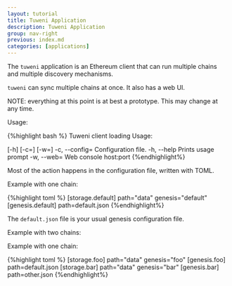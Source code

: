 ```yaml
---
layout: tutorial
title: Tuweni Application
description: Tuweni Application
group: nav-right
previous: index.md
categories: [applications]
---
```


The `tuweni` application is an Ethereum client that can run multiple chains and multiple discovery mechanisms.

`tuweni` can sync multiple chains at once. It also has a web UI.

NOTE: everything at this point is at best a prototype. This may change at any time.

Usage:

{%highlight bash %}
Tuweni client loading
Usage: <main class> [-h] [-c=<configPath>] [-w=<web>]
  -c, --config=<configPath>
                    Configuration file.
  -h, --help        Prints usage prompt
  -w, --web=<web>   Web console host:port
{%endhighlight%}

Most of the action happens in the configuration file, written with TOML.

Example with one chain:

{%highlight toml %}
[storage.default]
path="data"
genesis="default"
[genesis.default]
path=default.json
{%endhighlight%}

The `default.json` file is your usual genesis configuration file.

Example with two chains:

Example with one chain:

{%highlight toml %}
[storage.foo]
path="data"
genesis="foo"
[genesis.foo]
path=default.json
[storage.bar]
path="data"
genesis="bar"
[genesis.bar]
path=other.json
{%endhighlight%}
